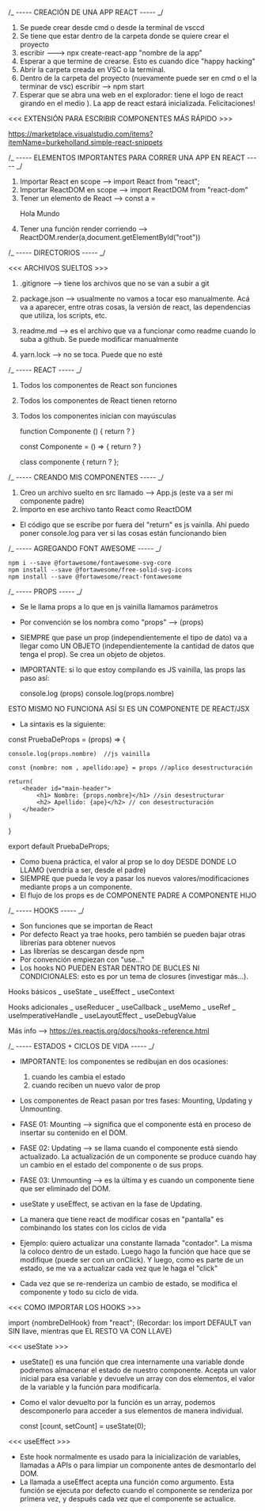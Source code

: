 /_ ----- CREACIÓN DE UNA APP REACT ----- _/

1. Se puede crear desde cmd o desde la terminal de vsccd
2. Se tiene que estar dentro de la carpeta donde se quiere crear el proyecto
3. escribir ---> npx create-react-app "nombre de la app"
4. Esperar a que termine de crearse. Esto es cuando dice "happy hacking"
5. Abrir la carpeta creada en VSC o la terminal.
6. Dentro de la carpeta del proyecto (nuevamente puede ser en cmd o el la terminar de vsc) escribir --> npm start
7. Esperar que se abra una web en el explorador: tiene el logo de react girando en el medio ). La app de react estará inicializada. Felicitaciones!

<<< EXTENSIÓN PARA ESCRIBIR COMPONENTES MÁS RÁPIDO >>>

https://marketplace.visualstudio.com/items?itemName=burkeholland.simple-react-snippets

/_ ----- ELEMENTOS IMPORTANTES PARA CORRER UNA APP EN REACT ----- _/

1. Importar React en scope --> import React from "react";
2. Importar ReactDOM en scope --> import ReactDOM from "react-dom"
3. Tener un elemento de React --> const a = <p> Hola Mundo </p>
4. Tener una función render corriendo --> ReactDOM.render(a,document.getElementById("root"))

/_ ----- DIRECTORIOS ----- _/

<<< ARCHIVOS SUELTOS >>>

1. .gitignore --> tiene los archivos que no se van a subir a git

2. package.json --> usualmente no vamos a tocar eso manualmente. Acá va a aparecer, entre otras cosas, la versión de react, las dependencias que utiliza, los scripts, etc.

3. readme.md --> es el archivo que va a funcionar como readme cuando lo suba a github. Se puede modificar manualmente

4. yarn.lock --> no se toca. Puede que no esté

/_ ----- REACT ----- _/

1. Todos los componentes de React son funciones
2. Todos los componentes de React tienen retorno
3. Todos los componentes inician con mayúsculas

   function Componente () {
   return ?
   }

   const Componente = () => {
   return ?
   }

   class componente {
   return ?
   };

/_ ----- CREANDO MIS COMPONENTES ----- _/

1. Creo un archivo suelto en src llamado --> App.js (este va a ser mi componente padre)
2. Importo en ese archivo tanto React como ReactDOM

- El código que se escribe por fuera del "return" es js vainlla. Ahí puedo poner console.log para ver si las cosas están funcionando bien

/_ ----- AGREGANDO FONT AWESOME ----- _/

    npm i --save @fortawesome/fontawesome-svg-core
    npm install --save @fortawesome/free-solid-svg-icons
    npm install --save @fortawesome/react-fontawesome

/_ ----- PROPS ----- _/

- Se le llama props a lo que en js vainilla llamamos parámetros
- Por convención se los nombra como "props" --> (props)
- SIEMPRE que pase un prop (independientemente el tipo de dato) va a llegar como UN OBJETO (independientemente la cantidad de datos que tenga el prop). Se crea un objeto de objetos.
- IMPORTANTE: si lo que estoy compilando es JS vainilla, las props las paso así:

  console.log (props)
  console.log(props.nombre)

ESTO MISMO NO FUNCIONA ASÍ SI ES UN COMPONENTE DE REACT/JSX

- La sintaxis es la siguiente:

const PruebaDeProps = (props) => {

    console.log(props.nombre)  //js vainilla

    const {nombre: nom , apellido:ape} = props //aplico desestructuración

    return(
        <header id="main-header">
            <h1> Nombre: {props.nombre}</h1> //sin desestructurar
            <h2> Apellido: {ape}</h2> // con desestructuración
        </header>
    )

}

export default PruebaDeProps;

- Como buena práctica, el valor al prop se lo doy DESDE DONDE LO LLAMO (vendría a ser, desde el padre)
- SIEMPRE que pueda le voy a pasar los nuevos valores/modificaciones mediante props a un componente.
- El flujo de los props es de COMPONENTE PADRE A COMPONENTE HIJO

/_ ----- HOOKS ----- _/

- Son funciones que se importan de React
- Por defecto React ya trae hooks, pero también se pueden bajar otras librerías para obtener nuevos
- Las librerías se descargan desde npm
- Por convención empiezan con "use..."
- Los hooks NO PUEDEN ESTAR DENTRO DE BUCLES NI CONDICIONALES: esto es por un tema de closures (investigar más...).

Hooks básicos
_ useState
_ useEffect
\_ useContext

Hooks adicionales
_ useReducer
_ useCallback
_ useMemo
_ useRef
_ useImperativeHandle
_ useLayoutEffect
\_ useDebugValue

Más info --> https://es.reactjs.org/docs/hooks-reference.html

/_ ----- ESTADOS + CICLOS DE VIDA ----- _/

- IMPORTANTE: los componentes se redibujan en dos ocasiones:

  1. cuando les cambia el estado
  2. cuando reciben un nuevo valor de prop

- Los componentes de React pasan por tres fases: Mounting, Updating y Unmounting.
- FASE 01: Mounting --> significa que el componente está en proceso de insertar su contenido en el DOM.
- FASE 02: Updating --> se llama cuando el componente está siendo actualizado. La actualización de un componente se produce cuando hay un cambio en el estado del componente o de sus props.
- FASE 03: Unmounting --> es la última y es cuando un componente tiene que ser eliminado del DOM.

- useState y useEffect, se activan en la fase de Updating.

- La manera que tiene react de modificar cosas en "pantalla" es combinando los states con los ciclos de vida
- Ejemplo: quiero actualizar una constante llamada "contador". La misma la coloco dentro de un estado. Luego hago la función que hace que se modifique (puede ser con un onClick). Y luego, como es parte de un estado, se me va a actualizar cada vez que le haga el "click"
- Cada vez que se re-renderiza un cambio de estado, se modifica el componente y todo su ciclo de vida.

<<< COMO IMPORTAR LOS HOOKS >>>

import {nombreDelHook} from "react"; (Recordar: los import DEFAULT van SIN llave, mientras que EL RESTO VA CON LLAVE)

<<< useState >>>

- useState() es una función que crea internamente una variable donde podremos almacenar el estado de nuestro componente. Acepta un valor inicial para esa variable y devuelve un array con dos elementos, el valor de la variable y la función para modificarla.
- Como el valor devuelto por la función es un array, podemos descomponerlo para acceder a sus elementos de manera individual.

  const [count, setCount] = useState(0);

<<< useEffect >>>

- Este hook normalmente es usado para la inicialización de variables, llamadas a APIs o para limpiar un componente antes de desmontarlo del DOM.
- La llamada a useEffect acepta una función como argumento. Esta función se ejecuta por defecto cuando el componente se renderiza por primera vez, y después cada vez que el componente se actualice.
